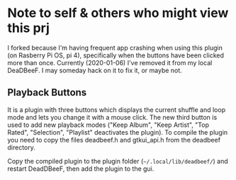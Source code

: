 # Note to self & others who might view this prj
I forked because I'm having frequent app crashing when using this plugin (on Rasberry Pi OS, pi 4), specifically when the buttons have been clicked more than once. Currently (2020-01-06) I've removed it from my local DeaDBeeF. I may someday hack on it to fix it, or maybe not.

## Playback Buttons

It is a plugin with three buttons which displays the current shuffle and loop mode and lets you change it with a mouse click.
The new third button is used to add new playback modes ("Keep Album", "Keep Artist", "Top Rated", "Selection", "Playlist" deactivates the plugin).
To compile the plugin you need to copy the files deadbeef.h and gtkui_api.h from the deadbeef directory.

Copy the compiled plugin to the plugin folder (`~/.local/lib/deadbeef/`) and restart DeadDBeeF, then add the plugin to the gui.





